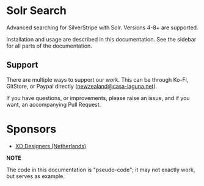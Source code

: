 # Solr Search

Advanced searching for SilverStripe with Solr. Versions 4-8+ are supported.

Installation and usage are described in this documentation. See the sidebar for all parts of the documentation.

## Support

There are multiple ways to support our work. This can be through Ko-Fi, GitStore, or Paypal directly (newzealand@casa-laguna.net).

If you have questions, or improvements, please raise an issue, and if you want, an accompanying Pull Request.

# Sponsors

- [XD Designers (Netherlands)](https://www.xd.nl)


**NOTE**

The code in this documentation is "pseudo-code"; it may not exactly work, but serves as example.
